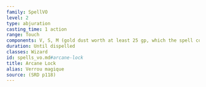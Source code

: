 ```yaml
---
family: SpellVO
level: 2
type: abjuration
casting_time: 1 action
range: Touch
components: V, S, M (gold dust worth at least 25 gp, which the spell consumes)
duration: Until dispelled
classes: Wizard
id: spells_vo.md#arcane-lock
title: Arcane Lock
alias: Verrou magique
source: (SRD p118)
---
```


